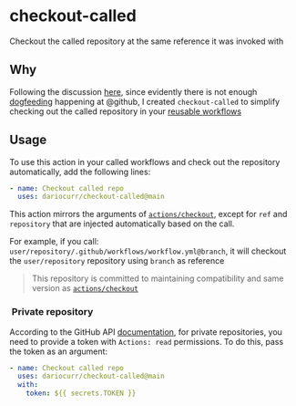 # checkout-called

Checkout the called repository at the same reference it was invoked with

## Why

Following the discussion [here](https://github.com/actions/toolkit/issues/1264),
since evidently there is not enough [dogfeeding](https://en.wikipedia.org/wiki/Eating_your_own_dog_food) happening at @github,
I created `checkout-called` to simplify checking out the called repository in your [reusable workflows](https://docs.github.com/en/actions/sharing-automations/reusing-workflows)

## Usage

To use this action in your called workflows and check out the repository automatically, add the following lines:

```yml
- name: Checkout called repo
  uses: dariocurr/checkout-called@main
```

This action mirrors the arguments of [`actions/checkout`](https://github.com/actions/checkout), except for `ref` and `repository` that are injected automatically based on the call.

For example, if you call: `user/repository/.github/workflows/workflow.yml@branch`, it will checkout the `user/repository` repository using `branch` as reference

> This repository is committed to maintaining compatibility and same version as [`actions/checkout`](https://github.com/actions/checkout)

###  Private repository

According to the GitHub API [documentation](https://docs.github.com/en/rest/actions/workflow-runs?apiVersion=2022-11-28#get-a-workflow-run),
for private repositories, you need to provide a token with `Actions: read` permissions.
To do this, pass the token as an argument:

```yml
- name: Checkout called repo
  uses: dariocurr/checkout-called@main
  with:
    token: ${{ secrets.TOKEN }}
 ```
